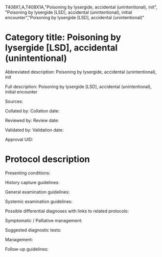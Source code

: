 T408X1,A,T408X1A,"Poisoning by lysergide, accidental (unintentional), init", "Poisoning by lysergide [LSD], accidental (unintentional), initial encounter","Poisoning by lysergide [LSD], accidental (unintentional)"
# Category title: Poisoning by lysergide [LSD], accidental (unintentional)

Abbreviated description: Poisoning by lysergide, accidental (unintentional), init

Full description: Poisoning by lysergide [LSD], accidental (unintentional), initial encounter

Sources:

Collated by:
Collation date:

Reviewed by:
Review date:

Validated by:
Validation date:

Approval UID:

# Protocol description

Presenting conditions:

History capture guidelines:

General examination guidelines:

Systemic examination guidelines:

Possible differential diagnoses with links to related protocols:

Symptomatic / Palliative management:

Suggested diagnostic tests:

Management:

Follow-up guidelines:
